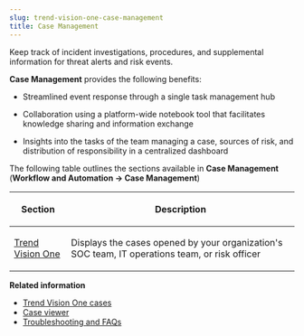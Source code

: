```yaml
---
slug: trend-vision-one-case-management
title: Case Management
---
```


Keep track of incident investigations, procedures, and supplemental information for threat alerts and risk events.

**Case Management** provides the following benefits:

- Streamlined event response through a single task management hub

- Collaboration using a platform-wide notebook tool that facilitates knowledge sharing and information exchange

- Insights into the tasks of the team managing a case, sources of risk, and distribution of responsibility in a centralized dashboard

The following table outlines the sections available in **Case Management** (**Workflow and Automation → Case Management**)

<table>
<colgroup>
<col style="width: 20%" />
<col style="width: 80%" />
</colgroup>
<thead>
<tr>
<th><p>Section</p></th>
<th><p>Description</p></th>
</tr>
</thead>
<tbody>
<tr>
<td><p><a href="trend-vision-one-trend-vision-one-cases">Trend Vision One</a></p></td>
<td><p>Displays the cases opened by your organization's SOC team, IT operations team, or risk officer</p></td>
</tr>
</tbody>
</table>

**Related information**

- [Trend Vision One cases](trend-vision-one-cases.md "Open cases in Trend Vision One apps and manage your organization’s cases in Case Management.")
- [Case viewer](case-viewer.md)
- [Troubleshooting and FAQs](cm-troubleshooting-faqs.md)
